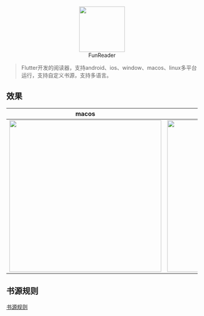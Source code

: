 
<p align="center">
    <br>
    <img src="https://github.com/gstory0404/fun_reader/blob/master/assets/images/logo.png" width="120"/>
    <br>
    FunReader
<p>

> Flutter开发的阅读器，支持android、ios、window、macos、linux多平台运行，支持自定义书源，支持多语言。

## 效果

|  macos   | android  |
|  ----  | ----  |
| <img src="https://github.com/gstory0404/fun_reader/blob/master/file/macos.gif" width="400px" height="400px"/>   | <img src="https://github.com/gstory0404/fun_reader/blob/master/file/phone.gif" width="400px" height="400px"/> |


## 书源规则
 
[书源规则](https://github.com/gstory0404/fun_reader/blob/master/rule.md)






